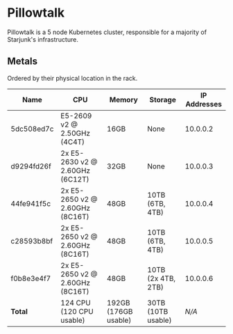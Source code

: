 # Pillowtalk

Pillowtalk is a 5 node Kubernetes cluster, responsible for a majority of
Starjunk's infrastructure.

## Metals

Ordered by their physical location in the rack.

| Name       | CPU                             | Memory               | Storage            | IP Addresses |
| ---------- | ------------------------------- | -------------------- | ------------------ | ------------ |
| 5dc508ed7c | E5-2609 v2 @ 2.50GHz (4C4T)     | 16GB                 | None               | 10.0.0.2     |
| d9294fd26f | 2x E5-2630 v2 @ 2.60GHz (6C12T) | 32GB                 | None               | 10.0.0.3     |
| 44fe941f5c | 2x E5-2650 v2 @ 2.60GHz (8C16T) | 48GB                 | 10TB (6TB, 4TB)    | 10.0.0.4     |
| c28593b8bf | 2x E5-2650 v2 @ 2.60GHz (8C16T) | 48GB                 | 10TB (6TB, 4TB)    | 10.0.0.5     |
| f0b8e3e4f7 | 2x E5-2650 v2 @ 2.60GHz (8C16T) | 48GB                 | 10TB (2x 4TB, 2TB) | 10.0.0.6     |
| **Total**  | 124 CPU (120 CPU usable)        | 192GB (176GB usable) | 30TB (10TB usable) | *N/A*        |
